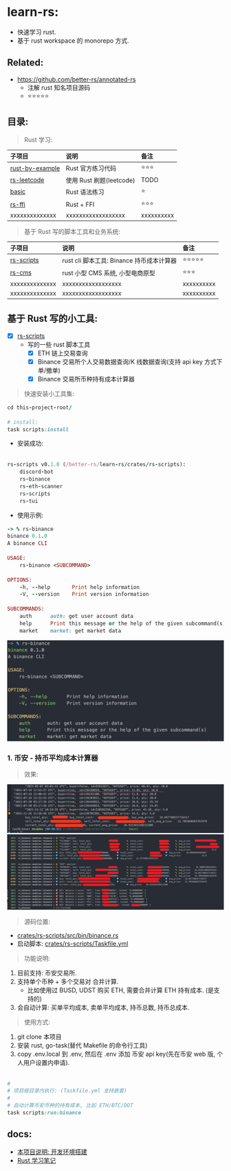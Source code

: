 # learn-rs:

- 快速学习 rust.
- 基于 rust workspace 的 monorepo 方式.

## Related:

- https://github.com/better-rs/annotated-rs
    - 注解 rust 知名项目源码
    - ⭐⭐⭐⭐⭐

## 目录:

> Rust 学习:

| 子项目                                         | 说明                   | 备注         |
|:--------------------------------------------|:---------------------|:-----------|
| [rust-by-example](./crates/rust-by-example) | Rust 官方练习代码          | ⭐⭐⭐        |
| [rs-leetcode](./crates/rs-leetcode)         | 使用 Rust 刷题(leetcode) | TODO       |
| [basic](./crates/basic)                     | Rust 语法练习            | ⭐ |
| [rs-ffi](./crates/rs-ffi)                   | Rust + FFI           | ⭐⭐⭐ |
| xxxxxxxxxxxxxx                              | xxxxxxxxxxxxxxxxxx   | xxxxxxxxxx |

> 基于 Rust 写的脚本工具和业务系统:

| 子项目          | 说明                              | 备注         |
|:---------------|:--------------------------------|:-----------|
| [rs-scripts](./crates/rs-scripts) | rust cli 脚本工具: Binance 持币成本计算器 | ⭐⭐⭐⭐⭐      |
| [rs-cms](./crates/rs-cms) | rust 小型 CMS 系统, 小型电商原型          | ⭐⭐⭐ |
| xxxxxxxxxxxxxx | xxxxxxxxxxxxxxxxxx              | xxxxxxxxxx |
| xxxxxxxxxxxxxx | xxxxxxxxxxxxxxxxxx              | xxxxxxxxxx |

## 基于 Rust 写的小工具:

- [x] [rs-scripts](./crates/rs-scripts)
    - 写的一些 rust 脚本工具
        - [x] ETH 链上交易查询
        - [x] Binance 交易所个人交易数据查询/K 线数据查询(支持 api key 方式下单/撤单)
        - [x] Binance 交易所币种持有成本计算器

> 快速安装小工具集:

```ruby
cd this-project-root/

# install:
task scripts:install

```

- 安装成功:

```ruby

rs-scripts v0.1.0 (/better-rs/learn-rs/crates/rs-scripts):
    discord-bot
    rs-binance
    rs-eth-scanner
    rs-scripts
    rs-tui

```

- 使用示例:

```ruby
-> % rs-binance
binance 0.1.0
A binance CLI

USAGE:
    rs-binance <SUBCOMMAND>

OPTIONS:
    -h, --help       Print help information
    -V, --version    Print version information

SUBCOMMANDS:
    auth      auth: get user account data
    help      Print this message or the help of the given subcommand(s)
    market    market: get market data

```

![](./docs/images/cli-usage.png)

### 1. 币安 - 持币平均成本计算器

> 效果:

![](docs/images/trade-avg.png)
![](docs/images/trade-avg2.png)

> 源码位置:

- [crates/rs-scripts/src/bin/binance.rs](crates/rs-scripts/src/bin/binance.rs)
- 启动脚本: [crates/rs-scripts/Taskfile.yml](crates/rs-scripts/Taskfile.yml)

> 功能说明:

1. 目前支持: 币安交易所.
2. 支持单个币种 + 多个交易对 合并计算.
    - 比如使用过 BUSD, UDST 购买 ETH, 需要合并计算 ETH 持有成本. (是支持的)
3. 会自动计算: 买单平均成本, 卖单平均成本, 持币总数, 持币总成本.

> 使用方式:

1. git clone 本项目
2. 安装 rust, go-task(替代 Makefile 的命令行工具)
3. copy .env.local 到 .env, 然后在 .env 添加 币安 api key(先在币安 web 版, 个人用户设置内申请).

```ruby

#
# 项目根目录内执行: (Taskfile.yml 支持嵌套)
#
# 自动计算币安币种的持有成本, 比如 ETH/BTC/DOT
task scripts:run:binance

```

## docs:

- [本项目说明: 开发环境搭建](./docs/dev.md)
- [Rust 学习笔记](./docs/README.md)
